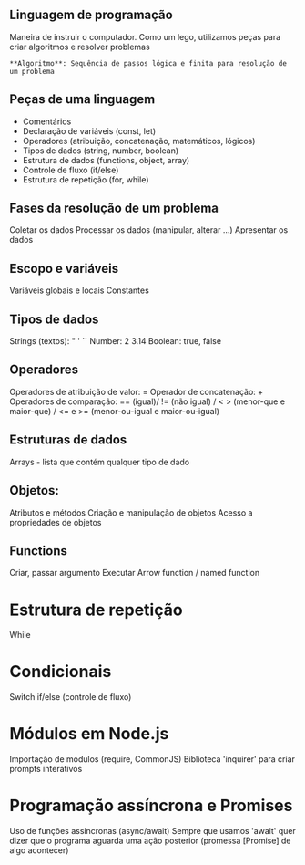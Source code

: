 ## Linguagem de programação

  Maneira de instruir o computador.
  Como um lego, utilizamos peças para criar algoritmos e resolver problemas

    **Algoritmo**: Sequência de passos lógica e finita para resolução de um problema

## Peças de uma linguagem

  - Comentários
  - Declaração de variáveis (const, let)
  - Operadores (atribuição, concatenação, matemáticos, lógicos)
  - Tipos de dados (string, number, boolean)
  - Estrutura de dados (functions, object, array)
  - Controle de fluxo (if/else)
  - Estrutura de repetição (for, while)

## Fases da resolução de um problema

  Coletar os dados
  Processar os dados (manipular, alterar ...)
  Apresentar os dados

## Escopo e variáveis

  Variáveis globais e locais
  Constantes

## Tipos de dados

  Strings (textos): " ' ``
  Number: 2 3.14
  Boolean: true, false

## Operadores

  Operadores de atribuição de valor: =
  Operador de concatenação: +
  Operadores de comparação: == (igual)/ != (não igual) / < > (menor-que e maior-que) / <= e >= (menor-ou-igual e maior-ou-igual)

## Estruturas de dados

  Arrays - lista que contém qualquer tipo de dado

## Objetos:

  Atributos e métodos
  Criação e manipulação de objetos
  Acesso a propriedades de objetos
  
## Functions

  Criar, passar argumento
  Executar
  Arrow function / named function

# Estrutura de repetição
 
  While

# Condicionais

  Switch
  if/else (controle de fluxo)

# Módulos em Node.js

  Importação de módulos (require, CommonJS)
  Biblioteca 'inquirer' para criar prompts interativos

# Programação assíncrona e Promises

  Uso de funções assíncronas (async/await)
  Sempre que usamos 'await' quer dizer que o programa aguarda uma ação posterior (promessa [Promise] de algo acontecer)